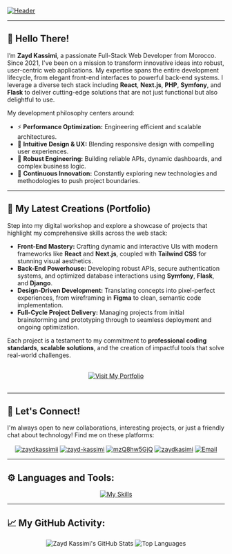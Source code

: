 [![Header](https://github.com/zaydkassimi/zaydkassimi/blob/main/gg.png?raw=true "Header")](https://github.com/zaydkassimi)

---

## 👋 Hello There!

I’m **Zayd Kassimi**, a passionate Full-Stack Web Developer from Morocco. Since 2021, I've been on a mission to transform innovative ideas into robust, user-centric web applications. My expertise spans the entire development lifecycle, from elegant front-end interfaces to powerful back-end systems. I leverage a diverse tech stack including **React**, **Next.js**, **PHP**, **Symfony**, and **Flask** to deliver cutting-edge solutions that are not just functional but also delightful to use.

My development philosophy centers around:

* ⚡ **Performance Optimization:** Engineering efficient and scalable architectures.
* 🎨 **Intuitive Design & UX:** Blending responsive design with compelling user experiences.
* 🔧 **Robust Engineering:** Building reliable APIs, dynamic dashboards, and complex business logic.
* 🚀 **Continuous Innovation:** Constantly exploring new technologies and methodologies to push project boundaries.

---

## 🚀 My Latest Creations (Portfolio)

Step into my digital workshop and explore a showcase of projects that highlight my comprehensive skills across the web stack:

* **Front-End Mastery:** Crafting dynamic and interactive UIs with modern frameworks like **React** and **Next.js**, coupled with **Tailwind CSS** for stunning visual aesthetics.
* **Back-End Powerhouse:** Developing robust APIs, secure authentication systems, and optimized database interactions using **Symfony**, **Flask**, and **Django**.
* **Design-Driven Development:** Translating concepts into pixel-perfect experiences, from wireframing in **Figma** to clean, semantic code implementation.
* **Full-Cycle Project Delivery:** Managing projects from initial brainstorming and prototyping through to seamless deployment and ongoing optimization.

Each project is a testament to my commitment to **professional coding standards**, **scalable solutions**, and the creation of impactful tools that solve real-world challenges.

<br>
<div align="center">
  <a href="https://zaydkassimi.vercel.app/" target="_blank">
    <img src="https://img.shields.io/badge/Explore_My_Portfolio-306998?style=for-the-badge&logo=vercel&logoColor=white" alt="Visit My Portfolio">
  </a>
</div>
<br>

---

## 🔗 Let's Connect!

I'm always open to new collaborations, interesting projects, or just a friendly chat about technology! Find me on these platforms:

<p align="center">
  <a href="https://x.com/zaydkassimii" target="blank"><img align="center" src="https://img.shields.io/badge/Twitter-1DA1F2?style=for-the-badge&logo=twitter&logoColor=white" alt="zaydkassimii" /></a>
  <a href="https://www.linkedin.com/in/zayd-kassimi/" target="_blank"><img align="center" src="https://img.shields.io/badge/LinkedIn-0077B5?style=for-the-badge&logo=linkedin&logoColor=white" alt="zayd-kassimi" /></a>
  <a href="https://discord.com/users/1057721336526549163" target="_blank"><img align="center" src="https://img.shields.io/badge/Discord-7289DA?style=for-the-badge&logo=discord&logoColor=white" alt="mzQ8hw5GjQ" /></a>
  <a href="https://instagram.com/zaydkasimii" target="_blank"><img align="center" src="https://img.shields.io/badge/Instagram-E4405F?style=for-the-badge&logo=instagram&logoColor=white" alt="zaydkasimi" /></a>
  <a href="mailto:your.email@example.com" target="_blank"><img align="center" src="https://img.shields.io/badge/Email-D14836?style=for-the-badge&logo=gmail&logoColor=white" alt="Email" /></a>
</p>

---

## ⚙️ Languages and Tools:

<p align="center">
  <a href="https://skillicons.dev">
    <img src="https://skillicons.dev/icons?i=php,js,py,html,css,bootstrap,react,nextjs,nodejs,express,mongodb,mysql,symfony,laravel,docker,gcp,figma,ps,linux,git,github,gitlab,vscode,wordpress,cpp" alt="My Skills">
  </a>
</p>

---

## 📈 My GitHub Activity:


<div align="center">
  <img src="https://github-readme-stats.vercel.app/api?username=ZaydKassimi&show_icons=true&theme=dark&hide_border=true&count_private=true" alt="Zayd Kassimi's GitHub Stats"/>
  <img src="https://github-readme-stats.vercel.app/api/top-langs/?username=ZaydKassimi&layout=compact&theme=dark&hide_border=true" alt="Top Languages"/>
</div>
